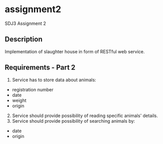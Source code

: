 # assignment2
SDJ3 Assignment 2
## Description
Implementation of slaughter house in form of RESTful web service.
## Requirements - Part 2
1. Service has to store data about animals:
  - registration number
  - date
  - weight
  - origin
2. Service should provide possibility of reading specific animals' details.
3. Service should provide possibility of searching animals by:
 - date
 - origin
